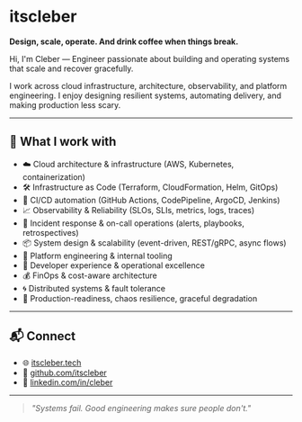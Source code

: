 # itscleber

**Design, scale, operate. And drink coffee when things break.**

Hi, I'm Cleber — Engineer passionate about building and operating systems that scale and recover gracefully.

I work across cloud infrastructure, architecture, observability, and platform engineering. I enjoy designing resilient systems, automating delivery, and making production less scary.

---

## 🔧 What I work with

- ☁️ Cloud architecture & infrastructure (AWS, Kubernetes, containerization)
- 🛠️ Infrastructure as Code (Terraform, CloudFormation, Helm, GitOps)
- 🧪 CI/CD automation (GitHub Actions, CodePipeline, ArgoCD, Jenkins)
- 📈 Observability & Reliability (SLOs, SLIs, metrics, logs, traces)
- 🧯 Incident response & on-call operations (alerts, playbooks, retrospectives)
- 📦 System design & scalability (event-driven, REST/gRPC, async flows)
- 🧱 Platform engineering & internal tooling
- 🧰 Developer experience & operational excellence
- 💰 FinOps & cost-aware architecture
- 🌀 Distributed systems & fault tolerance
- 🧼 Production-readiness, chaos resilience, graceful degradation

---

## 📬 Connect
- 🌐 [itscleber.tech](https://itscleber.tech)
- 🐙 [github.com/itscleber](https://github.com/itscleber)
- 💼 [linkedin.com/in/cleber](https://www.linkedin.com/in/cleber-azeredo/)

---

> _"Systems fail. Good engineering makes sure people don't."_  
